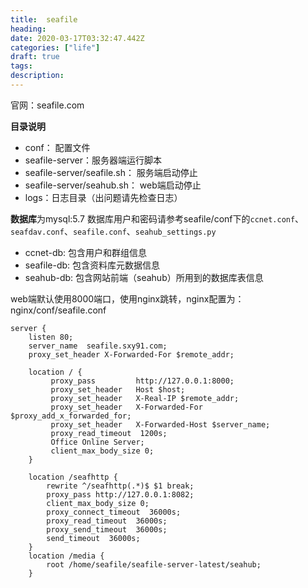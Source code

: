```yaml
---
title:  seafile
heading: 
date: 2020-03-17T03:32:47.442Z
categories: ["life"]
draft: true
tags: 
description: 
---
```


官网：seafile.com

**目录说明**

- conf： 配置文件
- seafile-server：服务器端运行脚本
- seafile-server/seafile.sh： 服务端启动停止
- seafile-server/seahub.sh： web端启动停止
- logs：日志目录（出问题请先检查日志）



**数据库**为mysql:5.7
数据库用户和密码请参考seafile/conf下的`ccnet.conf`、 `seafdav.conf`、`seafile.conf`、`seahub_settings.py`
- ccnet-db: 包含用户和群组信息
- seafile-db: 包含资料库元数据信息
- seahub-db: 包含网站前端（seahub）所用到的数据库表信息



web端默认使用8000端口，使用nginx跳转，nginx配置为：nginx/conf/seafile.conf

```
server {
    listen 80;
    server_name  seafile.sxy91.com;
    proxy_set_header X-Forwarded-For $remote_addr;

    location / {
         proxy_pass         http://127.0.0.1:8000;
         proxy_set_header   Host $host;
         proxy_set_header   X-Real-IP $remote_addr;
         proxy_set_header   X-Forwarded-For $proxy_add_x_forwarded_for;
         proxy_set_header   X-Forwarded-Host $server_name;
         proxy_read_timeout  1200s;
         Office Online Server;
         client_max_body_size 0;
    }
    
    location /seafhttp {
        rewrite ^/seafhttp(.*)$ $1 break;
        proxy_pass http://127.0.0.1:8082;
        client_max_body_size 0;
        proxy_connect_timeout  36000s;
        proxy_read_timeout  36000s;
        proxy_send_timeout  36000s;
        send_timeout  36000s;
    }
    location /media {
        root /home/seafile/seafile-server-latest/seahub;
    }

```


